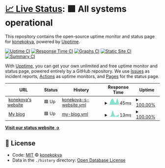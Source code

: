 # [📈 Live Status](https://demo.upptime.js.org): <!--live status--> **🟩 All systems operational**

This repository contains the open-source uptime monitor and status page for [konekokya](https://demo.upptime.js.org), powered by [Upptime](https://github.com/upptime/upptime).

[![Uptime CI](https://github.com/koj-co/upptime/workflows/Uptime%20CI/badge.svg)](https://github.com/koj-co/upptime/actions?query=workflow%3A%22Uptime+CI%22)
[![Response Time CI](https://github.com/koj-co/upptime/workflows/Response%20Time%20CI/badge.svg)](https://github.com/koj-co/upptime/actions?query=workflow%3A%22Response+Time+CI%22)
[![Graphs CI](https://github.com/koj-co/upptime/workflows/Graphs%20CI/badge.svg)](https://github.com/koj-co/upptime/actions?query=workflow%3A%22Graphs+CI%22)
[![Static Site CI](https://github.com/koj-co/upptime/workflows/Static%20Site%20CI/badge.svg)](https://github.com/koj-co/upptime/actions?query=workflow%3A%22Static+Site+CI%22)
[![Summary CI](https://github.com/koj-co/upptime/workflows/Summary%20CI/badge.svg)](https://github.com/koj-co/upptime/actions?query=workflow%3A%22Summary+CI%22)

With [Upptime](https://upptime.js.org), you can get your own unlimited and free uptime monitor and status page, powered entirely by a GitHub repository. We use [Issues](https://github.com/konekokya/konekoya-github-io-watcher/issues) as incident reports, [Actions](https://github.com/konekokya/konekoya-github-io-watcher/actions) as uptime monitors, and [Pages](https://demo.upptime.js.org) for the status page.

<!--start: status pages-->
<!-- This summary is generated by Upptime (https://github.com/upptime/upptime) -->
<!-- Do not edit this manually, your changes will be overwritten -->
<!-- prettier-ignore -->
| URL | Status | History | Response Time | Uptime |
| --- | ------ | ------- | ------------- | ------ |
| <img alt="" src="https://favicons.githubusercontent.com/konekoya.github.io" height="13"> [konekoya's website](https://konekoya.github.io/) | 🟩 Up | [konekoya-s-website.yml](https://github.com/konekoya/konekoya-github-io-watcher/commits/HEAD/history/konekoya-s-website.yml) | <details><summary><img alt="Response time graph" src="./graphs/konekoya-s-website/response-time-week.png" height="20"> 45ms</summary><br><a href="https://demo.upptime.js.org/history/konekoya-s-website"><img alt="Response time 100" src="https://img.shields.io/endpoint?url=https%3A%2F%2Fraw.githubusercontent.com%2Fkonekoya%2Fkonekoya-github-io-watcher%2FHEAD%2Fapi%2Fkonekoya-s-website%2Fresponse-time.json"></a><br><a href="https://demo.upptime.js.org/history/konekoya-s-website"><img alt="24-hour response time 39" src="https://img.shields.io/endpoint?url=https%3A%2F%2Fraw.githubusercontent.com%2Fkonekoya%2Fkonekoya-github-io-watcher%2FHEAD%2Fapi%2Fkonekoya-s-website%2Fresponse-time-day.json"></a><br><a href="https://demo.upptime.js.org/history/konekoya-s-website"><img alt="7-day response time 45" src="https://img.shields.io/endpoint?url=https%3A%2F%2Fraw.githubusercontent.com%2Fkonekoya%2Fkonekoya-github-io-watcher%2FHEAD%2Fapi%2Fkonekoya-s-website%2Fresponse-time-week.json"></a><br><a href="https://demo.upptime.js.org/history/konekoya-s-website"><img alt="30-day response time 80" src="https://img.shields.io/endpoint?url=https%3A%2F%2Fraw.githubusercontent.com%2Fkonekoya%2Fkonekoya-github-io-watcher%2FHEAD%2Fapi%2Fkonekoya-s-website%2Fresponse-time-month.json"></a><br><a href="https://demo.upptime.js.org/history/konekoya-s-website"><img alt="1-year response time 100" src="https://img.shields.io/endpoint?url=https%3A%2F%2Fraw.githubusercontent.com%2Fkonekoya%2Fkonekoya-github-io-watcher%2FHEAD%2Fapi%2Fkonekoya-s-website%2Fresponse-time-year.json"></a></details> | <details><summary><a href="https://demo.upptime.js.org/history/konekoya-s-website">100.00%</a></summary><a href="https://demo.upptime.js.org/history/konekoya-s-website"><img alt="All-time uptime 100.00%" src="https://img.shields.io/endpoint?url=https%3A%2F%2Fraw.githubusercontent.com%2Fkonekoya%2Fkonekoya-github-io-watcher%2FHEAD%2Fapi%2Fkonekoya-s-website%2Fuptime.json"></a><br><a href="https://demo.upptime.js.org/history/konekoya-s-website"><img alt="24-hour uptime 100.00%" src="https://img.shields.io/endpoint?url=https%3A%2F%2Fraw.githubusercontent.com%2Fkonekoya%2Fkonekoya-github-io-watcher%2FHEAD%2Fapi%2Fkonekoya-s-website%2Fuptime-day.json"></a><br><a href="https://demo.upptime.js.org/history/konekoya-s-website"><img alt="7-day uptime 100.00%" src="https://img.shields.io/endpoint?url=https%3A%2F%2Fraw.githubusercontent.com%2Fkonekoya%2Fkonekoya-github-io-watcher%2FHEAD%2Fapi%2Fkonekoya-s-website%2Fuptime-week.json"></a><br><a href="https://demo.upptime.js.org/history/konekoya-s-website"><img alt="30-day uptime 100.00%" src="https://img.shields.io/endpoint?url=https%3A%2F%2Fraw.githubusercontent.com%2Fkonekoya%2Fkonekoya-github-io-watcher%2FHEAD%2Fapi%2Fkonekoya-s-website%2Fuptime-month.json"></a><br><a href="https://demo.upptime.js.org/history/konekoya-s-website"><img alt="1-year uptime 100.00%" src="https://img.shields.io/endpoint?url=https%3A%2F%2Fraw.githubusercontent.com%2Fkonekoya%2Fkonekoya-github-io-watcher%2FHEAD%2Fapi%2Fkonekoya-s-website%2Fuptime-year.json"></a></details>
| <img alt="" src="https://favicons.githubusercontent.com/konekoya.github.io" height="13"> [My blog](https://konekoya.github.io/blog/) | 🟩 Up | [my-blog.yml](https://github.com/konekoya/konekoya-github-io-watcher/commits/HEAD/history/my-blog.yml) | <details><summary><img alt="Response time graph" src="./graphs/my-blog/response-time-week.png" height="20"> 13ms</summary><br><a href="https://demo.upptime.js.org/history/my-blog"><img alt="Response time 31" src="https://img.shields.io/endpoint?url=https%3A%2F%2Fraw.githubusercontent.com%2Fkonekoya%2Fkonekoya-github-io-watcher%2FHEAD%2Fapi%2Fmy-blog%2Fresponse-time.json"></a><br><a href="https://demo.upptime.js.org/history/my-blog"><img alt="24-hour response time 9" src="https://img.shields.io/endpoint?url=https%3A%2F%2Fraw.githubusercontent.com%2Fkonekoya%2Fkonekoya-github-io-watcher%2FHEAD%2Fapi%2Fmy-blog%2Fresponse-time-day.json"></a><br><a href="https://demo.upptime.js.org/history/my-blog"><img alt="7-day response time 13" src="https://img.shields.io/endpoint?url=https%3A%2F%2Fraw.githubusercontent.com%2Fkonekoya%2Fkonekoya-github-io-watcher%2FHEAD%2Fapi%2Fmy-blog%2Fresponse-time-week.json"></a><br><a href="https://demo.upptime.js.org/history/my-blog"><img alt="30-day response time 33" src="https://img.shields.io/endpoint?url=https%3A%2F%2Fraw.githubusercontent.com%2Fkonekoya%2Fkonekoya-github-io-watcher%2FHEAD%2Fapi%2Fmy-blog%2Fresponse-time-month.json"></a><br><a href="https://demo.upptime.js.org/history/my-blog"><img alt="1-year response time 31" src="https://img.shields.io/endpoint?url=https%3A%2F%2Fraw.githubusercontent.com%2Fkonekoya%2Fkonekoya-github-io-watcher%2FHEAD%2Fapi%2Fmy-blog%2Fresponse-time-year.json"></a></details> | <details><summary><a href="https://demo.upptime.js.org/history/my-blog">100.00%</a></summary><a href="https://demo.upptime.js.org/history/my-blog"><img alt="All-time uptime 100.00%" src="https://img.shields.io/endpoint?url=https%3A%2F%2Fraw.githubusercontent.com%2Fkonekoya%2Fkonekoya-github-io-watcher%2FHEAD%2Fapi%2Fmy-blog%2Fuptime.json"></a><br><a href="https://demo.upptime.js.org/history/my-blog"><img alt="24-hour uptime 100.00%" src="https://img.shields.io/endpoint?url=https%3A%2F%2Fraw.githubusercontent.com%2Fkonekoya%2Fkonekoya-github-io-watcher%2FHEAD%2Fapi%2Fmy-blog%2Fuptime-day.json"></a><br><a href="https://demo.upptime.js.org/history/my-blog"><img alt="7-day uptime 100.00%" src="https://img.shields.io/endpoint?url=https%3A%2F%2Fraw.githubusercontent.com%2Fkonekoya%2Fkonekoya-github-io-watcher%2FHEAD%2Fapi%2Fmy-blog%2Fuptime-week.json"></a><br><a href="https://demo.upptime.js.org/history/my-blog"><img alt="30-day uptime 100.00%" src="https://img.shields.io/endpoint?url=https%3A%2F%2Fraw.githubusercontent.com%2Fkonekoya%2Fkonekoya-github-io-watcher%2FHEAD%2Fapi%2Fmy-blog%2Fuptime-month.json"></a><br><a href="https://demo.upptime.js.org/history/my-blog"><img alt="1-year uptime 100.00%" src="https://img.shields.io/endpoint?url=https%3A%2F%2Fraw.githubusercontent.com%2Fkonekoya%2Fkonekoya-github-io-watcher%2FHEAD%2Fapi%2Fmy-blog%2Fuptime-year.json"></a></details>

<!--end: status pages-->

[**Visit our status website →**](https://demo.upptime.js.org)

## 📄 License

- Code: [MIT](./LICENSE) © [konekokya](https://demo.upptime.js.org)
- Data in the `./history` directory: [Open Database License](https://opendatacommons.org/licenses/odbl/1-0/)
